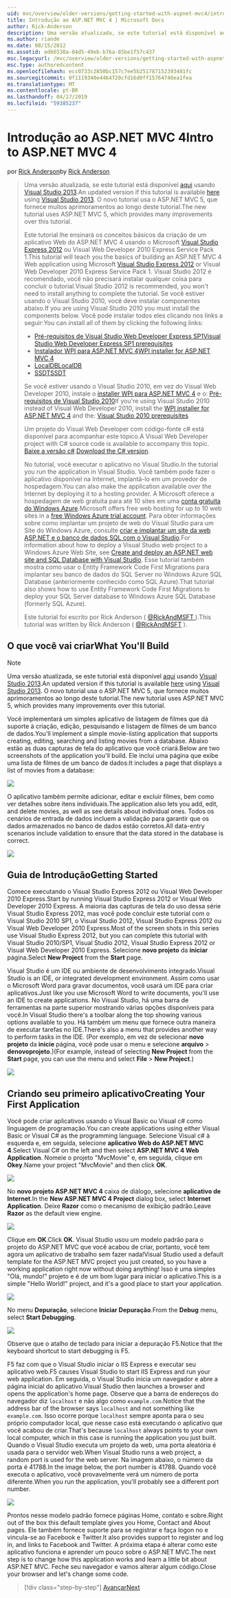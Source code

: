```yaml
---
uid: mvc/overview/older-versions/getting-started-with-aspnet-mvc4/intro-to-aspnet-mvc-4
title: Introdução ao ASP.NET MVC 4 | Microsoft Docs
author: Rick-Anderson
description: Uma versão atualizada, se este tutorial está disponível aqui usando o Visual Studio 2013. O novo tutorial usa o ASP.NET MVC 5, que fornece muitos aprimoramentos em t...
ms.author: riande
ms.date: 08/15/2012
ms.assetid: ed66530a-04d5-49eb-b76a-85be1f57c437
msc.legacyurl: /mvc/overview/older-versions/getting-started-with-aspnet-mvc4/intro-to-aspnet-mvc-4
msc.type: authoredcontent
ms.openlocfilehash: ecc0733c2850bc157c7ee5b251787152393481fc
ms.sourcegitcommit: 0f1119340e4464720cfd16d0ff15764746ea1fea
ms.translationtype: MT
ms.contentlocale: pt-BR
ms.lasthandoff: 04/17/2019
ms.locfileid: "59385237"
---
```

# <a name="intro-to-aspnet-mvc-4"></a><span data-ttu-id="35f2a-104">Introdução ao ASP.NET MVC 4</span><span class="sxs-lookup"><span data-stu-id="35f2a-104">Intro to ASP.NET MVC 4</span></span>

<span data-ttu-id="35f2a-105">por [Rick Anderson]((https://twitter.com/RickAndMSFT))</span><span class="sxs-lookup"><span data-stu-id="35f2a-105">by [Rick Anderson]((https://twitter.com/RickAndMSFT))</span></span>

> <span data-ttu-id="35f2a-106">Uma versão atualizada, se este tutorial está disponível [aqui](../../getting-started/introduction/getting-started.md) usando [Visual Studio 2013](https://my.visualstudio.com/Downloads?q=visual%20studio%202013).</span><span class="sxs-lookup"><span data-stu-id="35f2a-106">An updated version if this tutorial is available [here](../../getting-started/introduction/getting-started.md) using [Visual Studio 2013](https://my.visualstudio.com/Downloads?q=visual%20studio%202013).</span></span> <span data-ttu-id="35f2a-107">O novo tutorial usa o ASP.NET MVC 5, que fornece muitos aprimoramentos ao longo deste tutorial.</span><span class="sxs-lookup"><span data-stu-id="35f2a-107">The new tutorial uses ASP.NET MVC 5, which provides many improvements over this tutorial.</span></span>
>
> <span data-ttu-id="35f2a-108">Este tutorial lhe ensinará os conceitos básicos da criação de um aplicativo Web do ASP.NET MVC 4 usando o Microsoft [Visual Studio Express 2012](https://www.microsoft.com/visualstudio/11/products/express) ou Visual Web Developer 2010 Express Service Pack 1.</span><span class="sxs-lookup"><span data-stu-id="35f2a-108">This tutorial will teach you the basics of building an ASP.NET MVC 4 Web application using Microsoft [Visual Studio Express 2012](https://www.microsoft.com/visualstudio/11/products/express) or Visual Web Developer 2010 Express Service Pack 1.</span></span> <span data-ttu-id="35f2a-109">Visual Studio 2012 é recomendado, você não precisará instalar qualquer coisa para concluir o tutorial.</span><span class="sxs-lookup"><span data-stu-id="35f2a-109">Visual Studio 2012 is recommended, you won't need to install anything to complete the tutorial.</span></span> <span data-ttu-id="35f2a-110">Se você estiver usando o Visual Studio 2010, você deve instalar componentes abaixo.</span><span class="sxs-lookup"><span data-stu-id="35f2a-110">If you are using Visual Studio 2010 you must install the components below.</span></span> <span data-ttu-id="35f2a-111">Você pode instalar todos eles clicando nos links a seguir:</span><span class="sxs-lookup"><span data-stu-id="35f2a-111">You can install all of them by clicking the following links:</span></span>
>
> - [<span data-ttu-id="35f2a-112">Pré-requisitos de Visual Studio Web Developer Express SP1</span><span class="sxs-lookup"><span data-stu-id="35f2a-112">Visual Studio Web Developer Express SP1 prerequisites</span></span>](https://www.microsoft.com/web/gallery/install.aspx?appid=VWD2010SP1Pack)
> - [<span data-ttu-id="35f2a-113">Instalador WPI para ASP.NET MVC 4</span><span class="sxs-lookup"><span data-stu-id="35f2a-113">WPI installer for ASP.NET MVC 4</span></span>](https://go.microsoft.com/fwlink/?LinkId=243392)
> - [<span data-ttu-id="35f2a-114">LocalDB</span><span class="sxs-lookup"><span data-stu-id="35f2a-114">LocalDB</span></span>](https://www.microsoft.com/web/gallery/install.aspx?appid=SQLLocalDBOnly_11_0)
> - [<span data-ttu-id="35f2a-115">SSDT</span><span class="sxs-lookup"><span data-stu-id="35f2a-115">SSDT</span></span>](https://blogs.msdn.com/b/rickandy/archive/2012/08/02/installing-and-using-sql-server-data-tools-ssdt-on-visual-studio-2010-and-vwd.aspx)
>
> <span data-ttu-id="35f2a-116">Se você estiver usando o Visual Studio 2010, em vez do Visual Web Developer 2010, instale o [installer WPI para ASP.NET MVC 4](https://go.microsoft.com/fwlink/?LinkId=243392) e o: [Pré-requisitos de Visual Studio 2010](https://www.microsoft.com/web/gallery/install.aspx?appsxml=&amp;appid=VS2010SP1Pack)</span><span class="sxs-lookup"><span data-stu-id="35f2a-116">If you're using Visual Studio 2010 instead of Visual Web Developer 2010, install the [WPI installer for ASP.NET MVC 4](https://go.microsoft.com/fwlink/?LinkId=243392) and the: [Visual Studio 2010 prerequisites](https://www.microsoft.com/web/gallery/install.aspx?appsxml=&amp;appid=VS2010SP1Pack)</span></span>
>
> <span data-ttu-id="35f2a-117">Um projeto do Visual Web Developer com código-fonte c# está disponível para acompanhar este tópico.</span><span class="sxs-lookup"><span data-stu-id="35f2a-117">A Visual Web Developer project with C# source code is available to accompany this topic.</span></span> <span data-ttu-id="35f2a-118">[Baixe a versão c#](https://code.msdn.microsoft.com/Intro-to-ASPNET-MVC-4-61d0219d/file/114480/1/MvcMovie.zip).</span><span class="sxs-lookup"><span data-stu-id="35f2a-118">[Download the C# version](https://code.msdn.microsoft.com/Intro-to-ASPNET-MVC-4-61d0219d/file/114480/1/MvcMovie.zip).</span></span>
>
> <span data-ttu-id="35f2a-119">No tutorial, você executar o aplicativo no Visual Studio.</span><span class="sxs-lookup"><span data-stu-id="35f2a-119">In the tutorial you run the application in Visual Studio.</span></span> <span data-ttu-id="35f2a-120">Você também pode fazer o aplicativo disponível na Internet, implantá-lo em um provedor de hospedagem.</span><span class="sxs-lookup"><span data-stu-id="35f2a-120">You can also make the application available over the Internet by deploying it to a hosting provider.</span></span> <span data-ttu-id="35f2a-121">A Microsoft oferece a hospedagem de web gratuita para até 10 sites em uma [conta gratuita do Windows Azure](https://www.windowsazure.com/pricing/free-trial/?WT.mc_id=A443DD604).</span><span class="sxs-lookup"><span data-stu-id="35f2a-121">Microsoft offers free web hosting for up to 10 web sites in a [free Windows Azure trial account](https://www.windowsazure.com/pricing/free-trial/?WT.mc_id=A443DD604).</span></span> <span data-ttu-id="35f2a-122">Para obter informações sobre como implantar um projeto de web do Visual Studio para um Site do Windows Azure, consulte [criar e implantar um site da web ASP.NET e o banco de dados SQL com o Visual Studio](https://docs.microsoft.com/dotnet/azure/).</span><span class="sxs-lookup"><span data-stu-id="35f2a-122">For information about how to deploy a Visual Studio web project to a Windows Azure Web Site, see [Create and deploy an ASP.NET web site and SQL Database with Visual Studio](https://docs.microsoft.com/dotnet/azure/).</span></span> <span data-ttu-id="35f2a-123">Esse tutorial também mostra como usar o Entity Framework Code First Migrations para implantar seu banco de dados do SQL Server no Windows Azure SQL Database (anteriormente conhecido como SQL Azure).</span><span class="sxs-lookup"><span data-stu-id="35f2a-123">That tutorial also shows how to use Entity Framework Code First Migrations to deploy your SQL Server database to Windows Azure SQL Database (formerly SQL Azure).</span></span>
>
> <span data-ttu-id="35f2a-124">Este tutorial foi escrito por Rick Anderson ( [ @RickAndMSFT ](https://twitter.com/#!/RickAndMSFT) ).</span><span class="sxs-lookup"><span data-stu-id="35f2a-124">This tutorial was written by Rick Anderson ( [@RickAndMSFT](https://twitter.com/#!/RickAndMSFT) ).</span></span>


## <a name="what-youll-build"></a><span data-ttu-id="35f2a-125">O que você vai criar</span><span class="sxs-lookup"><span data-stu-id="35f2a-125">What You'll Build</span></span>

> [!NOTE]
> <span data-ttu-id="35f2a-126">Uma versão atualizada, se este tutorial está disponível [aqui](../../getting-started/introduction/getting-started.md) usando [Visual Studio 2013](https://my.visualstudio.com/Downloads?q=visual%20studio%202013).</span><span class="sxs-lookup"><span data-stu-id="35f2a-126">An updated version if this tutorial is available [here](../../getting-started/introduction/getting-started.md) using [Visual Studio 2013](https://my.visualstudio.com/Downloads?q=visual%20studio%202013).</span></span> <span data-ttu-id="35f2a-127">O novo tutorial usa o ASP.NET MVC 5, que fornece muitos aprimoramentos ao longo deste tutorial.</span><span class="sxs-lookup"><span data-stu-id="35f2a-127">The new tutorial uses ASP.NET MVC 5, which provides many improvements over this tutorial.</span></span>


<span data-ttu-id="35f2a-128">Você implementará um simples aplicativo de listagem de filmes que dá suporte à criação, edição, pesquisando e listagem de filmes de um banco de dados.</span><span class="sxs-lookup"><span data-stu-id="35f2a-128">You'll implement a simple movie-listing application that supports creating, editing, searching and listing movies from a database.</span></span> <span data-ttu-id="35f2a-129">Abaixo estão as duas capturas de tela do aplicativo que você criará.</span><span class="sxs-lookup"><span data-stu-id="35f2a-129">Below are two screenshots of the application you'll build.</span></span> <span data-ttu-id="35f2a-130">Ele inclui uma página que exibe uma lista de filmes de um banco de dados:</span><span class="sxs-lookup"><span data-stu-id="35f2a-130">It includes a page that displays a list of movies from a database:</span></span>

![](intro-to-aspnet-mvc-4/_static/image1.png)

<span data-ttu-id="35f2a-131">O aplicativo também permite adicionar, editar e excluir filmes, bem como ver detalhes sobre itens individuais.</span><span class="sxs-lookup"><span data-stu-id="35f2a-131">The application also lets you add, edit, and delete movies, as well as see details about individual ones.</span></span> <span data-ttu-id="35f2a-132">Todos os cenários de entrada de dados incluem a validação para garantir que os dados armazenados no banco de dados estão corretos.</span><span class="sxs-lookup"><span data-stu-id="35f2a-132">All data-entry scenarios include validation to ensure that the data stored in the database is correct.</span></span>

![](intro-to-aspnet-mvc-4/_static/image2.png)

## <a name="getting-started"></a><span data-ttu-id="35f2a-133">Guia de Introdução</span><span class="sxs-lookup"><span data-stu-id="35f2a-133">Getting Started</span></span>

<span data-ttu-id="35f2a-134">Comece executando o Visual Studio Express 2012 ou Visual Web Developer 2010 Express.</span><span class="sxs-lookup"><span data-stu-id="35f2a-134">Start by running Visual Studio Express 2012 or Visual Web Developer 2010 Express.</span></span> <span data-ttu-id="35f2a-135">A maioria das capturas de tela do uso dessa série Visual Studio Express 2012, mas você pode concluir este tutorial com o Visual Studio 2010 SP1, o Visual Studio 2012, Visual Studio Express 2012 ou Visual Web Developer 2010 Express.</span><span class="sxs-lookup"><span data-stu-id="35f2a-135">Most of the screen shots in this series use Visual Studio Express 2012, but you can complete this tutorial with Visual Studio 2010/SP1, Visual Studio 2012, Visual Studio Express 2012 or Visual Web Developer 2010 Express.</span></span> <span data-ttu-id="35f2a-136">Selecione **novo projeto** da **iniciar** página.</span><span class="sxs-lookup"><span data-stu-id="35f2a-136">Select **New Project** from the **Start** page.</span></span>

<span data-ttu-id="35f2a-137">Visual Studio é um IDE ou ambiente de desenvolvimento integrado.</span><span class="sxs-lookup"><span data-stu-id="35f2a-137">Visual Studio is an IDE, or integrated development environment.</span></span> <span data-ttu-id="35f2a-138">Assim como usar o Microsoft Word para gravar documentos, você usará um IDE para criar aplicativos.</span><span class="sxs-lookup"><span data-stu-id="35f2a-138">Just like you use Microsoft Word to write documents, you'll use an IDE to create applications.</span></span> <span data-ttu-id="35f2a-139">No Visual Studio, há uma barra de ferramentas na parte superior mostrando várias opções disponíveis para você.</span><span class="sxs-lookup"><span data-stu-id="35f2a-139">In Visual Studio there's a toolbar along the top showing various options available to you.</span></span> <span data-ttu-id="35f2a-140">Há também um menu que fornece outra maneira de executar tarefas no IDE.</span><span class="sxs-lookup"><span data-stu-id="35f2a-140">There's also a menu that provides another way to perform tasks in the IDE.</span></span> <span data-ttu-id="35f2a-141">(Por exemplo, em vez de selecionar **novo projeto** da **inicie** página, você pode usar o menu e selecione **arquivo** &gt; **denovoprojeto**.)</span><span class="sxs-lookup"><span data-stu-id="35f2a-141">(For example, instead of selecting **New Project** from the **Start** page, you can use the menu and select **File** &gt; **New Project**.)</span></span>

![](intro-to-aspnet-mvc-4/_static/image3.png)

## <a name="creating-your-first-application"></a><span data-ttu-id="35f2a-142">Criando seu primeiro aplicativo</span><span class="sxs-lookup"><span data-stu-id="35f2a-142">Creating Your First Application</span></span>

<span data-ttu-id="35f2a-143">Você pode criar aplicativos usando o Visual Basic ou Visual c# como linguagem de programação.</span><span class="sxs-lookup"><span data-stu-id="35f2a-143">You can create applications using either Visual Basic or Visual C# as the programming language.</span></span> <span data-ttu-id="35f2a-144">Selecione Visual c# à esquerda e, em seguida, selecione **aplicativo Web do ASP.NET MVC 4**.</span><span class="sxs-lookup"><span data-stu-id="35f2a-144">Select Visual C# on the left and then select **ASP.NET MVC 4 Web Application**.</span></span> <span data-ttu-id="35f2a-145">Nomeie o projeto &quot;MvcMovie&quot; e, em seguida, clique em **Okey**.</span><span class="sxs-lookup"><span data-stu-id="35f2a-145">Name your project &quot;MvcMovie&quot; and then click **OK**.</span></span>

![](intro-to-aspnet-mvc-4/_static/image4.png)

<span data-ttu-id="35f2a-146">No **novo projeto ASP.NET MVC 4** caixa de diálogo, selecione **aplicativo de Internet**.</span><span class="sxs-lookup"><span data-stu-id="35f2a-146">In the **New ASP.NET MVC 4 Project** dialog box, select **Internet Application**.</span></span> <span data-ttu-id="35f2a-147">Deixe **Razor** como o mecanismo de exibição padrão.</span><span class="sxs-lookup"><span data-stu-id="35f2a-147">Leave **Razor** as the default view engine.</span></span>

![](intro-to-aspnet-mvc-4/_static/image5.png)

<span data-ttu-id="35f2a-148">Clique em **OK**.</span><span class="sxs-lookup"><span data-stu-id="35f2a-148">Click **OK**.</span></span> <span data-ttu-id="35f2a-149">Visual Studio usou um modelo padrão para o projeto do ASP.NET MVC que você acabou de criar, portanto, você tem agora um aplicativo de trabalho sem fazer nada!</span><span class="sxs-lookup"><span data-stu-id="35f2a-149">Visual Studio used a default template for the ASP.NET MVC project you just created, so you have a working application right now without doing anything!</span></span> <span data-ttu-id="35f2a-150">Isso é uma simples &quot;Olá, mundo!&quot; projeto e é de um bom lugar para iniciar o aplicativo.</span><span class="sxs-lookup"><span data-stu-id="35f2a-150">This is a simple &quot;Hello World!&quot; project, and it's a good place to start your application.</span></span>

![](intro-to-aspnet-mvc-4/_static/image6.png)

<span data-ttu-id="35f2a-151">No menu **Depuração**, selecione **Iniciar Depuração**.</span><span class="sxs-lookup"><span data-stu-id="35f2a-151">From the **Debug** menu, select **Start Debugging**.</span></span>

![](intro-to-aspnet-mvc-4/_static/image7.png)

<span data-ttu-id="35f2a-152">Observe que o atalho de teclado para iniciar a depuração F5.</span><span class="sxs-lookup"><span data-stu-id="35f2a-152">Notice that the keyboard shortcut to start debugging is F5.</span></span>

<span data-ttu-id="35f2a-153">F5 faz com que o Visual Studio iniciar o IIS Express e executar seu aplicativo web.</span><span class="sxs-lookup"><span data-stu-id="35f2a-153">F5 causes Visual Studio to start IIS Express and run your web application.</span></span> <span data-ttu-id="35f2a-154">Em seguida, o Visual Studio inicia um navegador e abre a página inicial do aplicativo.</span><span class="sxs-lookup"><span data-stu-id="35f2a-154">Visual Studio then launches a browser and opens the application's home page.</span></span> <span data-ttu-id="35f2a-155">Observe que a barra de endereços do navegador diz `localhost` e não algo como `example.com`.</span><span class="sxs-lookup"><span data-stu-id="35f2a-155">Notice that the address bar of the browser says `localhost` and not something like `example.com`.</span></span> <span data-ttu-id="35f2a-156">Isso ocorre porque `localhost` sempre aponta para o seu próprio computador local, que nesse caso está executando o aplicativo que você acabou de criar.</span><span class="sxs-lookup"><span data-stu-id="35f2a-156">That's because `localhost` always points to your own local computer, which in this case is running the application you just built.</span></span> <span data-ttu-id="35f2a-157">Quando o Visual Studio executa um projeto da web, uma porta aleatória é usada para o servidor web.</span><span class="sxs-lookup"><span data-stu-id="35f2a-157">When Visual Studio runs a web project, a random port is used for the web server.</span></span> <span data-ttu-id="35f2a-158">Na imagem abaixo, o número da porta é 41788.</span><span class="sxs-lookup"><span data-stu-id="35f2a-158">In the image below, the port number is 41788.</span></span> <span data-ttu-id="35f2a-159">Quando você executa o aplicativo, você provavelmente verá um número de porta diferente.</span><span class="sxs-lookup"><span data-stu-id="35f2a-159">When you run the application, you'll probably see a different port number.</span></span>

![](intro-to-aspnet-mvc-4/_static/image8.png)

<span data-ttu-id="35f2a-160">Prontos nesse modelo padrão fornece páginas Home, contato e sobre.</span><span class="sxs-lookup"><span data-stu-id="35f2a-160">Right out of the box this default template gives you Home, Contact and About pages.</span></span> <span data-ttu-id="35f2a-161">Ele também fornece suporte para se registrar e faça logon no e vincula-se ao Facebook e Twitter.</span><span class="sxs-lookup"><span data-stu-id="35f2a-161">It also provides support to register and log in, and links to Facebook and Twitter.</span></span> <span data-ttu-id="35f2a-162">A próxima etapa é alterar como este aplicativo funciona e aprender um pouco sobre o ASP.NET MVC.</span><span class="sxs-lookup"><span data-stu-id="35f2a-162">The next step is to change how this application works and learn a little bit about ASP.NET MVC.</span></span> <span data-ttu-id="35f2a-163">Feche seu navegador e vamos alterar algum código.</span><span class="sxs-lookup"><span data-stu-id="35f2a-163">Close your browser and let's change some code.</span></span>

> [!div class="step-by-step"]
> [<span data-ttu-id="35f2a-164">Avançar</span><span class="sxs-lookup"><span data-stu-id="35f2a-164">Next</span></span>](adding-a-controller.md)
